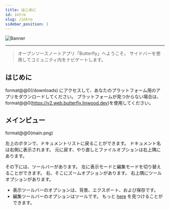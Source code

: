```yaml
---
title: はじめに
id: intro
slug: /intro
sidebar_position: 1
---
```


![Banner](/img/banner.png)

---

> オープンソースノートアプリ「Butterfly」へようこそ。
> サイドバーを使用してコミュニティ内をナビゲートします。

## はじめに

format@@0(/downloads) にアクセスして、あなたのプラットフォーム用のアプリをダウンロードしてください。
プラットフォームが見つからない場合は、format@@0(https://v2.web.butterfly.linwood.dev)を使用してください。

## メインビュー

format@@0(main.png)

左上のボタンで、ドキュメントリストに戻ることができます。 ドキュメント名は右側に表示されます。 元に戻す、やり直しとファイルオプションは右上隅にあります。

その下には、ツールバーがあります。 左に表示モードと編集モードを切り替えることができます。 右、そこにズームオプションがあります。 右上隅にツールオプションがあります。

- 表示ツールバーのオプションは、背景、エクスポート、および保存です。
- 編集ツールバーのオプションはツールです。 もっと [here](background) を見つけることができます。
